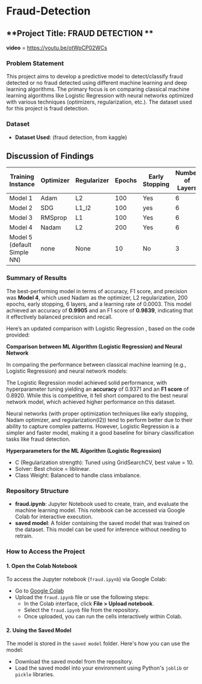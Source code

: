 # Fraud-Detection
## **Project Title: FRAUD DETECTION **

**video** =  https://youtu.be/otWpCP02WCs

### **Problem Statement**
This project aims to develop a predictive model to detect/classify fraud detected or no fraud detected  using different machine learning and deep learning algorithms. The primary focus is on comparing classical machine learning algorithms like Logistic Regression with neural networks optimized with various techniques (optimizers, regularization, etc.). The dataset used for this project is fraud detection.

### **Dataset**
- **Dataset Used**: (fraud detection, from kaggle)

## **Discussion of Findings**

| **Training Instance** | **Optimizer** | **Regularizer** | **Epochs** | **Early Stopping** | **Number of Layers** | **Learning Rate** | **Accuracy** | **F1 Score** | **Recall** | **Precision** |
|----------------------|---------------|-----------------|------------|--------------------|----------------------|-------------------|--------------|--------------|------------|--------------|
| Model 1               | Adam          | L2              | 100        | Yes                | 6                    |0.0003             |0.9820       |0.9698        |0.9903       |0.9502        |
| Model 2               | SDG          | L1_l2              | 100        | yes                 | 6                   | 0.001            |0.9537        |0.9261       |0.9968      |0.8648        |
| Model 3               | RMSprop       | L1           | 100      | Yes                | 6                  |0.0005           |0.9792       |0.9764       |0.9605     |0.9870       |0.9354
| Model 4               | Nadam         | L2              | 200        | Yes                | 6                   | 0.0003            |0.9905        | 0.9839       | 0.9935     | 0.9745       |
| Model 5 (default Simple NN)   | none         | None            | 10        | No                 | 3                    | 0.001             |0.8728         |0.7502       |0.6569     | 0.8745       |


### **Summary of Results**
The best-performing model in terms of accuracy, F1 score, and precision was **Model 4**, which used Nadam as the optimizer, L2 regularization, 200 epochs, early stopping, 6 layers, and a learning rate of 0.0003. This model achieved an accuracy of **0.9905** and an F1 score of **0.9839**, indicating that it effectively balanced precision and recall.

Here’s an updated comparison with Logistic Regression , based on the code provided:

**Comparison between ML Algorithm (Logistic Regression) and Neural Network**

In comparing the performance between classical machine learning (e.g., Logistic Regression) and neural network models:

The Logistic Regression model achieved solid performance, with hyperparameter tuning yielding an **accuracy** of 0.9371 and an **F1 score** of 0.8920. While this is competitive, it fell short compared to the best neural network model, which achieved higher performance on this dataset.


Neural networks (with proper optimization techniques like early stopping, Nadam optimizer, and regularization(l2)) tend to perform better due to their ability to capture complex patterns. However, Logistic Regression is a simpler and faster model, making it a good baseline for binary classification tasks like fraud detection.

**Hyperparameters for the ML Algorithm (Logistic Regression)**
- C (Regularization strength): Tuned using GridSearchCV, best value =  10.
- Solver: Best choice =  liblinear.
- Class Weight: Balanced to handle class imbalance.


### Repository Structure
- **fraud.ipynb**: Jupyter Notebook used to create, train, and evaluate the machine learning model. This notebook can be accessed via Google Colab for interactive execution.
- **saved model**: A folder containing the saved model that was trained on the dataset. This model can be used for inference without needing to retrain.

### How to Access the Project

#### 1. Open the Colab Notebook
To access the Jupyter notebook (`fraud.ipynb`) via Google Colab:
- Go to [Google Colab](https://colab.research.google.com/)
- Upload the `fraud.ipynb` file or use the following steps:
  - In the Colab interface, click **File > Upload notebook**.
  - Select the `fraud.ipynb` file from the repository.
  - Once uploaded, you can run the cells interactively within Colab.

#### 2. Using the Saved Model
The model is stored in the `saved model` folder. Here's how you can use the model:
- Download the saved model from the repository.
- Load the saved model into your environment using Python's `joblib` or `pickle` libraries.
